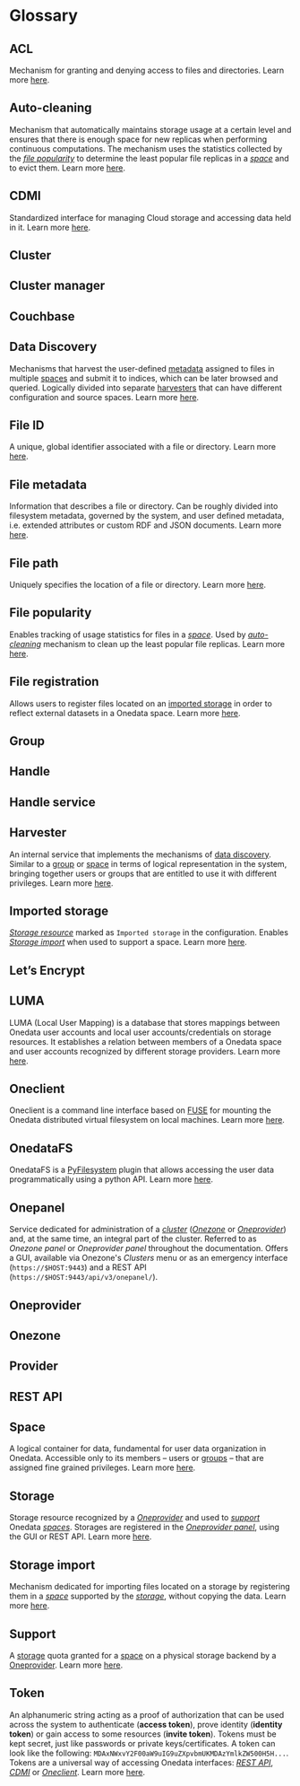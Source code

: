 # Glossary

<!-- short description of each concept with links to proper sections -->

<!-- TODO: VFS-7218 fill missing entries -->

## ACL

Mechanism for granting and denying access to files and directories.
Learn more [here][1].

## Auto-cleaning

Mechanism that automatically maintains storage usage at a certain
level and ensures that there is enough space for new replicas when performing continuous computations.
The mechanism uses the statistics collected by the
[*file popularity*][2] to determine
the least popular file replicas in a [*space*][3] and to evict them.
Learn more [here][4].

## CDMI

Standardized interface for managing Cloud storage and accessing data held in it.
Learn more [here][5].

## Cluster

## Cluster manager

## Couchbase

## Data Discovery

Mechanisms that harvest the user-defined [metadata][6] assigned to
files in multiple [spaces][3] and submit it to indices, which can be
later browsed and queried. Logically divided into separate [harvesters][7]
that can have different configuration and source spaces.
Learn more [here][8].

## File ID

A unique, global identifier associated with a file or directory.
Learn more [here][9].

## File metadata

Information that describes a file or directory. Can be roughly divided into
filesystem metadata, governed by the system, and user defined metadata, i.e.
extended attributes or custom RDF and JSON documents.
Learn more [here][10].

## File path

Uniquely specifies the location of a file or directory.
Learn more [here][11].

## File popularity

Enables tracking of usage statistics for files in a [*space*][3].
Used by [*auto-cleaning*][12] mechanism to clean up the least popular file replicas.
Learn more [here][13].

## File registration

Allows users to register files located on an [imported storage][14] in order to
reflect external datasets in a Onedata space.
Learn more [here][15].

## Group

## Handle

## Handle service

## Harvester

An internal service that implements the mechanisms of [data discovery][16].
Similar to a [group][17] or [space][3] in terms of logical representation
in the system, bringing together users or groups that are entitled to use it with
different privileges. Learn more [here][8].

## Imported storage

[*Storage resource*][18] marked as `Imported storage` in the configuration.
Enables [*Storage import*][19] when used to support a space.
Learn more [here][20].

## Let’s Encrypt

## LUMA

LUMA (Local User Mapping) is a database that stores mappings between Onedata user accounts and local user
accounts/credentials on storage resources. It establishes a relation between members of a Onedata space and user
accounts recognized by different storage providers.
Learn more [here][21].

## Oneclient

Oneclient is a command line interface based on [FUSE][22]
for mounting the Onedata distributed virtual filesystem on local machines.
Learn more [here][23].

## OnedataFS

OnedataFS is a [PyFilesystem][24] plugin that allows
accessing the user data programmatically using a python API.
Learn more [here][25].

## Onepanel

Service dedicated for administration of a [*cluster*][26] ([*Onezone*][27] or [*Oneprovider*][28]) and,
at the same time, an integral part of the cluster. Referred to as *Onezone panel* or *Oneprovider panel* throughout the documentation.
Offers a GUI, available via Onezone's *Clusters* menu or as an emergency interface (`https://$HOST:9443`)
and a REST API (`https://$HOST:9443/api/v3/onepanel/`).

## Oneprovider

<!-- TODO: VFS-7218 piece of software that is installed at a data provider site -->

## Onezone

## Provider

<!-- TODO: VFS-7218 an entity that handles physical data storage as seen by Onedata users -->

## REST API

## Space

A logical container for data, fundamental for user data organization in Onedata.
Accessible only to its members – users or [groups][17] – that are assigned
fine grained privileges. Learn more [here][29].

<!-- TODO VFS-7218 consider adding a chapter about users and linking it here -->

## Storage

Storage resource recognized by a [*Oneprovider*][28] and used to [*support*][30] Onedata [*spaces*][3].
Storages are registered in the [*Oneprovider panel*][31], using the GUI or REST API.
Learn more [here][32].

## Storage import

Mechanism dedicated for importing files located on a storage by registering them in a [*space*][3] supported by
the [*storage*][18], without copying the data.
Learn more [here][33].

## Support

A [storage][32] quota granted for
a [space][3] on a physical storage backend by a [Oneprovider][28].
Learn more [here][34].

## Token

An alphanumeric string acting as a proof of authorization that can be used
across the system to authenticate (**access token**), prove identity
(**identity token**) or gain access to some resources (**invite token**). Tokens
must be kept secret, just like passwords or private keys/certificates. A token
can look like the following: `MDAxNWxvY2F00aW9uIG9uZXpvbmUKMDAzYmlkZW500H5H...`.
Tokens are a universal way of accessing Onedata interfaces: [*REST API*][35],
[*CDMI*][36] or [*Oneclient*][37]. Learn more [here][38].

<!-- references -->

[1]: user-guide/data.md#access-control-lists

[2]: #file-popularity

[3]: #space

[4]: admin-guide/oneprovider/configuration/auto-cleaning.md

[5]: user-guide/cdmi.md

[6]: #file-metadata

[7]: #harvester

[8]: user-guide/data-discovery.md

[9]: user-guide/data.md#file-id

[10]: user-guide/metadata.md

[11]: user-guide/data.md#file-path

[12]: #auto-cleaning

[13]: admin-guide/oneprovider/configuration/file-popularity.md

[14]: #imported-storage

[15]: user-guide/file-registration.md

[16]: #data-discovery

[17]: #group

[18]: #storage

[19]: #storage-import

[20]: admin-guide/oneprovider/configuration/storages.md#imported-storage

[21]: admin-guide/oneprovider/configuration/luma.md

[22]: https://github.com/libfuse/libfuse

[23]: user-guide/oneclient.md

[24]: https://www.pyfilesystem.org/

[25]: user-guide/onedatafs.md

[26]: #cluster

[27]: #onezone

[28]: #oneprovider

[29]: user-guide/spaces.md

[30]: #support

[31]: #onepanel

[32]: admin-guide/oneprovider/configuration/storages.md

[33]: admin-guide/oneprovider/configuration/storage-import.md

[34]: user-guide/spaces.md#space-support

[35]: #rest-api

[36]: #cdmi

[37]: #oneclient

[38]: user-guide/tokens.md
